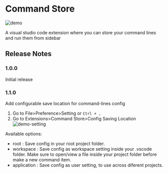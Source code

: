 # Command Store

![demo](https://user-images.githubusercontent.com/24281652/152735693-c943bccd-6345-4e07-b78e-380410e28b22.gif)

A visual studio code extension where you can store your command lines and run them from sidebar

## Release Notes

### 1.0.0

Initial release

### 1.1.0

Add configurable save location for command-lines config

1. Go to File>Preference>Setting or `Ctrl + ,`
2. Go to Extensions>Command Store>Config Saving Location
   ![demo-setting](https://github.com/ardisaurus/command-store/assets/24281652/9e9c06a2-e299-4be2-8e91-a139adc53483)

Available options:

- root : Save config in your root project folder.
- workspace : Save config as workspace setting inside your .vscode folder. Make sure to open/view a file inside your project folder before make a new command item.
- application : Save config as user setting, to use across diferent projects.
